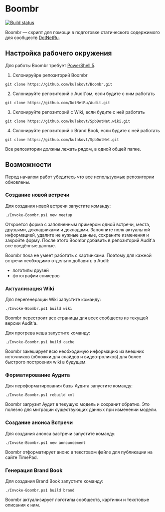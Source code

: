 ﻿# Boombr

[![Build status](https://ci.appveyor.com/api/projects/status/pynxm1tg9khxpqoc?svg=true)](https://ci.appveyor.com/project/AnatolyKulakov/boombr)

Boombr — скрипт для помощи в подготовке статического содержимого для сообществ [DotNetRu](http://dotnet.ru/).

## Настройка рабочего окружения

Для работы Boombr требует [PowerShell 5](https://www.microsoft.com/en-us/download/details.aspx?id=50395).

1. Склонируйре репозиторий Boombr

```batch
git clone https://github.com/kulakovt/Boombr.git
```

2. Склонируйте репозиторий с Audit'ом, если будите с ним работать

```batch
git clone https://github.com/DotNetRu/Audit.git
```

3. Склонируйте репозиторий с Wiki, если будите с ней работать

```batch
git clone https://github.com/kulakovt/SpbDotNet.wiki.git
```

4. Склонируйте репозиторий с Brand Book, если будите с ней работать

```batch
git clone https://github.com/kulakovt/SpbDotNet.git
```

Все репозитории должны лежать рядом, в одной общей папке.

## Возможности

Перед началом работ убедитесь что все используемые репозитории обновлены.

### Создание новой встречи

Для создания новой встречи запустите команду:

```posh
./Invoke-Boombr.ps1 new meetup
```

Откроется форма с заполненным примером одной встречи, места, друзьями, докладчиками и докладами. Заполните поля актуальной информацией, удалите не нужные данные, сохраните изменения и закройте форму. После этого Boombr добавить в репозиторий Audit'а все введённые данные.

Boombr пока не умеет работать с картинками. Поэтому для кажной встречи необходимо отдельно добавить в Audit:

- логотипы друзей
- фотографии спикеров

### Актуализация Wiki

Для перегенерации Wiki запустите команду:

```posh
./Invoke-Boombr.ps1 build wiki
```

Boombr перестроит все страницы для всех сообществ из текущей версии Audit'а.

Для прогрева кеша запустите команду:

```posh
./Invoke-Boombr.ps1 build cache
```

Boombr закеширует всю необходимую информацию из внешних источников (обложки для слайдов и видео-роликов) для более быстрого построения wiki в будущем.

### Форматирование Аудита

Для переформатирования базы Аудита запустите команду:

```posh
./Invoke-Boombr.ps1 rebuild xml
```

Boombr загрузит Аудит в текущую модель и сохранит обратно. Это полезно для миграции существующих данных при изменении модели.

### Создание анонса Встречи

Для создания анонса вастречи запустите команду:

```posh
./Invoke-Boombr.ps1 new announcement
```

Boombr отформатирует анонс в текстовом файле для публикации на сайте TimePad.

### Генерация Brand Book

Для создания Brand Book запустите команду:

```posh
./Invoke-Boombr.ps1 build brand
```

Boombr актуализирует логотипы сообществ, картинки и текстовые описания к ним.

